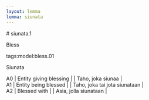 ```yaml
---
layout: lemma
lemma: siunata
---
```


<div class="sense">
# <span class="sensename">siunata.1</span>

<span class="description">Bless</span>

tags:model:bless.01

<span class="description">Siunata</span>

A0 | Entity giving blessing |   | Taho, joka siunaa |  
A1 | Entity being blessed |   | Taho, joka tai jota siunataan |  
A2 | Blessed with |   | Asia, jolla siunataan |  

</div>

